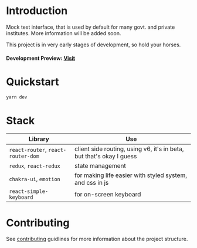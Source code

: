 # Introduction

Mock test interface, that is used by default for many govt. and private institutes.
More information will be added soon.

This project is in very early stages of development, so hold your horses.

#### Development Preview: [Visit](https://testiny.vercel.app)

# Quickstart

`yarn dev`

# Stack

| Library                            | Use                                                                  |
| ---------------------------------- | -------------------------------------------------------------------- |
| `react-router`, `react-router-dom` | client side routing, using v6, it's in beta, but that's okay I guess |
| `redux`, `react-redux`             | state management                                                     |
| `chakra-ui`, `emotion`             | for making life easier with styled system, and css in js             |
| `react-simple-keyboard`            | for on-screen keyboard                                               |

# Contributing

See [contributing](./contributing.md) guidlines for more information about the project structure.
